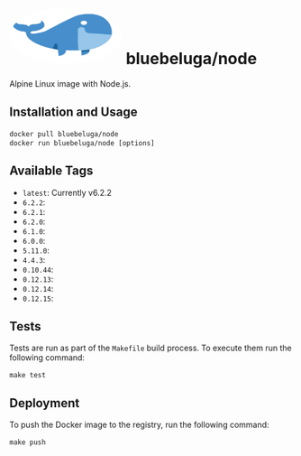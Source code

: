 
# [<img src=".bluebeluga.png" height="100" width="200" style="border-radius: 50%;" alt="@fancyremarker" />](https://github.com/blue-beluga/docker-node) bluebeluga/node

Alpine Linux image with Node.js.

## Installation and Usage

```
docker pull bluebeluga/node
docker run bluebeluga/node [options]
```

## Available Tags

* `latest`: Currently v6.2.2
* `6.2.2`:
* `6.2.1`:
* `6.2.0`:
* `6.1.0`:
* `6.0.0`:
* `5.11.0`:
* `4.4.3`:
* `0.10.44`:
* `0.12.13`:
* `0.12.14`:
* `0.12.15`:

## Tests

Tests are run as part of the `Makefile` build process. To execute them run the following command:

```
make test
```

## Deployment

To push the Docker image to the registry, run the following command:

```
make push
```
